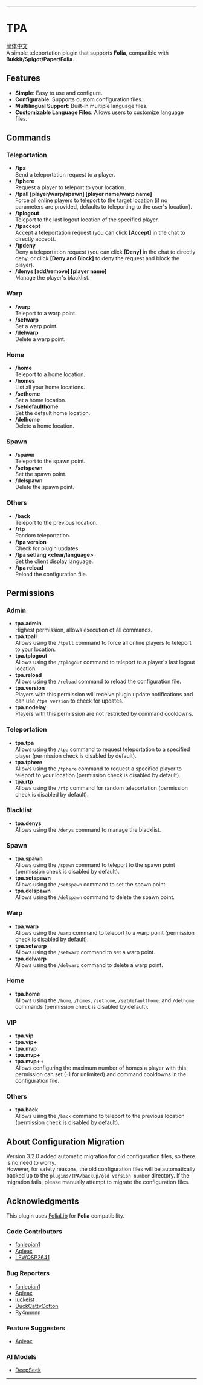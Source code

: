 
---
# TPA
[简体中文](https://github.com/WarSkyGod/TPA)  
A simple teleportation plugin that supports **Folia**, compatible with **Bukkit/Spigot/Paper/Folia**.

## Features

- **Simple**: Easy to use and configure.
- **Configurable**: Supports custom configuration files.
- **Multilingual Support**: Built-in multiple language files.
- **Customizable Language Files**: Allows users to customize language files.

## Commands

### Teleportation
- **/tpa <player name>**  
  Send a teleportation request to a player.
- **/tphere <player name>**  
  Request a player to teleport to your location.
- **/tpall [player/warp/spawn] [player name/warp name]**  
  Force all online players to teleport to the target location (if no parameters are provided, defaults to teleporting to the user's location).
- **/tplogout <player name>**  
  Teleport to the last logout location of the specified player.
- **/tpaccept**  
  Accept a teleportation request (you can click **[Accept]** in the chat to directly accept).
- **/tpdeny**  
  Deny a teleportation request (you can click **[Deny]** in the chat to directly deny, or click **[Deny and Block]** to deny the request and block the player).
- **/denys [add/remove] [player name]**  
  Manage the player's blacklist.

### Warp
- **/warp <warp name>**  
  Teleport to a warp point.
- **/setwarp <warp name>**  
  Set a warp point.
- **/delwarp <warp name>**  
  Delete a warp point.

### Home
- **/home <home name>**  
  Teleport to a home location.
- **/homes**  
  List all your home locations.
- **/sethome <home name>**  
  Set a home location.
- **/setdefaulthome <home name>**  
  Set the default home location.
- **/delhome <home name>**  
  Delete a home location.

### Spawn
- **/spawn**  
  Teleport to the spawn point.
- **/setspawn**  
  Set the spawn point.
- **/delspawn**  
  Delete the spawn point.

### Others
- **/back**  
  Teleport to the previous location.
- **/rtp**  
  Random teleportation.
- **/tpa version**  
  Check for plugin updates.
- **/tpa setlang <clear/language>**  
  Set the client display language.
- **/tpa reload**  
  Reload the configuration file.

## Permissions

### Admin
- **tpa.admin**  
  Highest permission, allows execution of all commands.
- **tpa.tpall**  
  Allows using the `/tpall` command to force all online players to teleport to your location.
- **tpa.tplogout**  
  Allows using the `/tplogout` command to teleport to a player's last logout location.
- **tpa.reload**  
  Allows using the `/reload` command to reload the configuration file.
- **tpa.version**  
  Players with this permission will receive plugin update notifications and can use `/tpa version` to check for updates.
- **tpa.nodelay**  
  Players with this permission are not restricted by command cooldowns.

### Teleportation
- **tpa.tpa**  
  Allows using the `/tpa` command to request teleportation to a specified player (permission check is disabled by default).
- **tpa.tphere**  
  Allows using the `/tphere` command to request a specified player to teleport to your location (permission check is disabled by default).
- **tpa.rtp**  
  Allows using the `/rtp` command for random teleportation (permission check is disabled by default).

### Blacklist
- **tpa.denys**  
  Allows using the `/denys` command to manage the blacklist.

### Spawn
- **tpa.spawn**  
  Allows using the `/spawn` command to teleport to the spawn point (permission check is disabled by default).
- **tpa.setspawn**  
  Allows using the `/setspawn` command to set the spawn point.
- **tpa.delspawn**  
  Allows using the `/delspawn` command to delete the spawn point.

### Warp
- **tpa.warp**  
  Allows using the `/warp` command to teleport to a warp point (permission check is disabled by default).
- **tpa.setwarp**  
  Allows using the `/setwarp` command to set a warp point.
- **tpa.delwarp**  
  Allows using the `/delwarp` command to delete a warp point.

### Home
- **tpa.home**  
  Allows using the `/home`, `/homes`, `/sethome`, `/setdefaulthome`, and `/delhome` commands (permission check is disabled by default).

### VIP
- **tpa.vip**
- **tpa.vip+**
- **tpa.mvp**
- **tpa.mvp+**
- **tpa.mvp++**  
  Allows configuring the maximum number of homes a player with this permission can set (-1 for unlimited) and command cooldowns in the configuration file.

### Others
- **tpa.back**  
  Allows using the `/back` command to teleport to the previous location (permission check is disabled by default).

## About Configuration Migration

Version 3.2.0 added automatic migration for old configuration files, so there is no need to worry.  
However, for safety reasons, the old configuration files will be automatically backed up to the `plugins/TPA/backup/old version number` directory. If the migration fails, please manually attempt to migrate the configuration files.

## Acknowledgments

This plugin uses [FoliaLib](https://github.com/handyplus/FoliaLib) for **Folia** compatibility.

### Code Contributors
- [fanlepian1](https://github.com/fanlepian1)
- [Apleax](https://github.com/Apleax)
- [LFWQSP2641](https://github.com/LFWQSP2641)

### Bug Reporters
- [fanlepian1](https://github.com/fanlepian1)
- [Apleax](https://github.com/Apleax)
- [luckeist](https://github.com/luckeist)
- [DuckCattyCotton](https://github.com/DuckCattyCotton)
- [Ry4nnnnn](https://github.com/Ry4nnnnn)

### Feature Suggesters
- [Apleax](https://github.com/Apleax)

### AI Models
- [DeepSeek](https://www.deepseek.com/)

--- 
